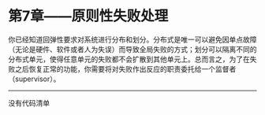 # 第7章——原则性失败处理

你已经知道回弹性要求对系统进行分布和划分。分布式是唯一可以避免因单点故障（无论是硬件、软件或者人为失误）而导致全局失败的方式；划分可以隔离不同的分布式单元，使得任意单元的失败都不会扩散到其他单元上。总而言之，为了在失败之后恢复正常的功能，你需要将对失败作出反应的职责委托给一个监督者（supervisor）。

---

没有代码清单
